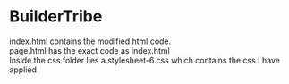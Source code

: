 # BuilderTribe
index.html contains the modified html code.<br>
page.html has the exact code as index.html<br>
Inside the css folder lies a stylesheet-6.css which contains the css I have applied <br>

